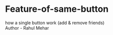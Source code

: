 # Feature-of-same-button
how a single button work (add &amp; remove  friends)
<br>
Author - Rahul Mehar

